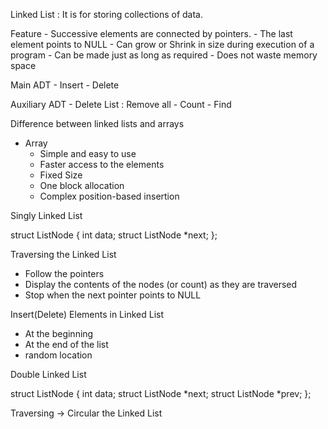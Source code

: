 Linked List : It is for storing collections of data.

Feature
    - Successive elements are connected by pointers.
    - The last element points to NULL
    - Can grow or Shrink in size during execution of a program
    - Can be made just as long as required
    - Does not waste memory space

Main ADT
    - Insert
    - Delete

Auxiliary ADT
    - Delete List : Remove all
    - Count
    - Find

Difference between linked lists and arrays
- Array
    - Simple and easy to use
    - Faster access to the elements
    - Fixed Size
    - One block allocation
    - Complex position-based insertion

Singly Linked List

struct ListNode { 
    int data;
    struct ListNode *next;
};

Traversing the Linked List
- Follow the pointers
- Display the contents of the nodes (or count) as they are traversed
- Stop when the next pointer points to NULL

Insert(Delete) Elements in Linked List
- At the beginning
- At the end of the list
- random location

Double Linked List

struct ListNode { 
    int data;
    struct ListNode *next;
    struct ListNode *prev;
};


Traversing -> Circular the Linked List

